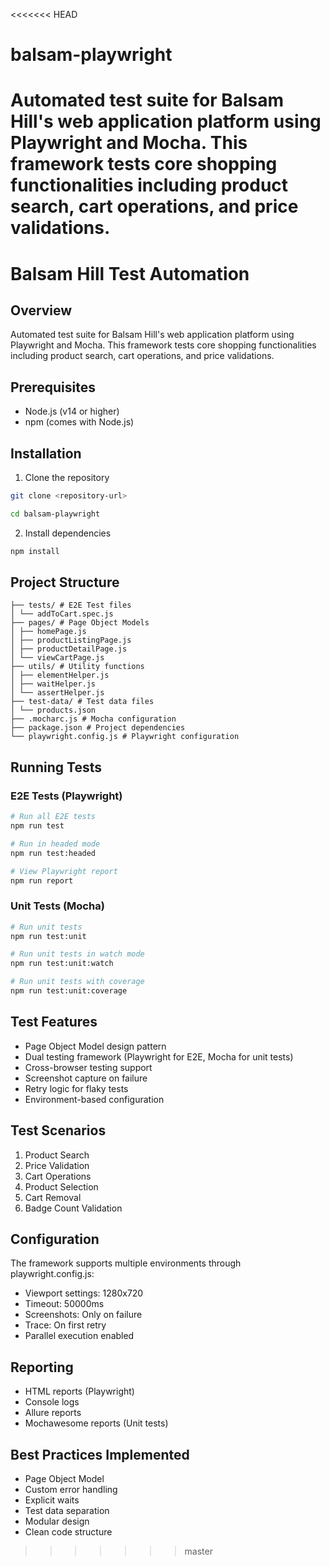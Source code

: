<<<<<<< HEAD
# balsam-playwright
Automated test suite for Balsam Hill's web application platform using Playwright and Mocha. This framework tests core shopping functionalities including product search, cart operations, and price validations.
=======
# Balsam Hill Test Automation

## Overview
Automated test suite for Balsam Hill's web application platform using Playwright and Mocha. This framework tests core shopping functionalities including product search, cart operations, and price validations.

## Prerequisites
- Node.js (v14 or higher)
- npm (comes with Node.js)

## Installation
1. Clone the repository

```bash
git clone <repository-url>
```

```bash
cd balsam-playwright
```

2. Install dependencies

```bash
npm install
```

## Project Structure
```
├── tests/ # E2E Test files
│ └── addToCart.spec.js
├── pages/ # Page Object Models
│ ├── homePage.js
│ ├── productListingPage.js
│ ├── productDetailPage.js
│ └── viewCartPage.js
├── utils/ # Utility functions
│ ├── elementHelper.js
│ ├── waitHelper.js
│ └── assertHelper.js
├── test-data/ # Test data files
│ └── products.json
├── .mocharc.js # Mocha configuration
├── package.json # Project dependencies
└── playwright.config.js # Playwright configuration
```

## Running Tests

### E2E Tests (Playwright)
```bash
# Run all E2E tests
npm run test

# Run in headed mode
npm run test:headed

# View Playwright report
npm run report
```

### Unit Tests (Mocha)
```bash
# Run unit tests
npm run test:unit

# Run unit tests in watch mode
npm run test:unit:watch

# Run unit tests with coverage
npm run test:unit:coverage
```

## Test Features
- Page Object Model design pattern
- Dual testing framework (Playwright for E2E, Mocha for unit tests)
- Cross-browser testing support
- Screenshot capture on failure
- Retry logic for flaky tests
- Environment-based configuration

## Test Scenarios
1. Product Search
2. Price Validation
3. Cart Operations
4. Product Selection
5. Cart Removal
6. Badge Count Validation

## Configuration
The framework supports multiple environments through playwright.config.js:
- Viewport settings: 1280x720
- Timeout: 50000ms
- Screenshots: Only on failure
- Trace: On first retry
- Parallel execution enabled

## Reporting
- HTML reports (Playwright)
- Console logs
- Allure reports
- Mochawesome reports (Unit tests)

## Best Practices Implemented
- Page Object Model
- Custom error handling
- Explicit waits
- Test data separation
- Modular design
- Clean code structure
>>>>>>> master
